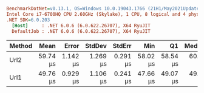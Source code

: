 ``` ini

BenchmarkDotNet=v0.13.1, OS=Windows 10.0.19043.1766 (21H1/May2021Update)
Intel Core i7-6700HQ CPU 2.60GHz (Skylake), 1 CPU, 8 logical and 4 physical cores
.NET SDK=6.0.203
  [Host]     : .NET 6.0.6 (6.0.622.26707), X64 RyuJIT
  DefaultJob : .NET 6.0.6 (6.0.622.26707), X64 RyuJIT


```
| Method |     Mean |    Error |   StdDev |   StdErr |      Min |       Q1 |   Median |       Q3 |      Max |     Op/s | Rank |  Gen 0 | Allocated |
|------- |---------:|---------:|---------:|---------:|---------:|---------:|---------:|---------:|---------:|---------:|-----:|-------:|----------:|
|   Url2 | 59.74 μs | 1.142 μs | 1.269 μs | 0.291 μs | 58.02 μs | 58.54 μs | 60.11 μs | 60.50 μs | 62.07 μs | 16,740.2 |    2 | 0.2441 |      7 KB |
|   Url1 | 49.76 μs | 0.929 μs | 1.106 μs | 0.241 μs | 47.66 μs | 49.07 μs | 49.81 μs | 50.40 μs | 51.92 μs | 20,097.8 |    1 | 0.4883 |     13 KB |

